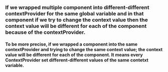 ### If we wrapped multiple component into different-different contextProvider for the same global variable and in that component if we try to change the context value then the context value will be different for each of the component because of the contextProvider.

#### To be more precise, if we wrapped a component into the same contextProvider and trying to change the same context value; the context value will be different for each of the component. It means every ContextProvider set different-different values of the same contetxt variable.
